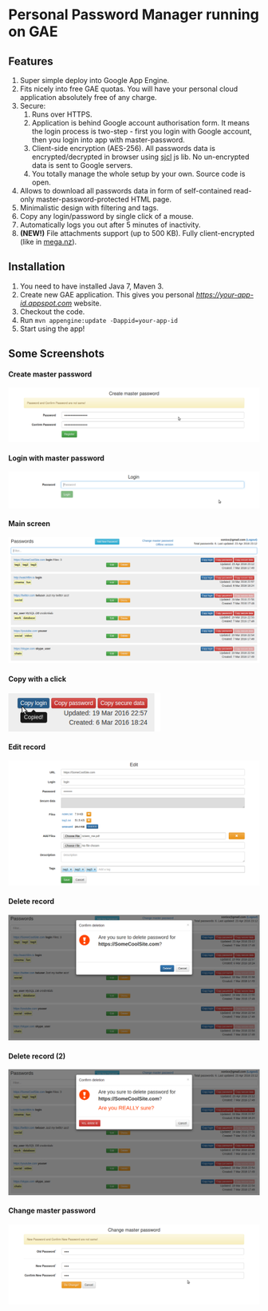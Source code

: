 # Personal Password Manager running on GAE

## Features
1. Super simple deploy into Google App Engine.
1. Fits nicely into free GAE quotas. You will have your personal cloud application
absolutely free of any charge.
1. Secure:
    1. Runs over HTTPS.
    1. Application is behind Google account authorisation form. It means the login
      process is two-step - first you login with Google account, then you login into app
      with master-password.
    1. Client-side encryption (AES-256). All passwords data is encrypted/decrypted
     in browser using [sjcl](https://crypto.stanford.edu/sjcl/) js lib. No un-encrypted data is sent to Google servers.
    1. You totally manage the whole setup by your own. Source code is open.
1. Allows to download all passwords data in form of self-contained read-only
master-password-protected HTML page.
1. Minimalistic design with filtering and tags.
1. Copy any login/password by single click of a mouse.
1. Automatically logs you out after 5 minutes of inactivity.
1. **(NEW!)** File attachments support (up to 500 KB). Fully client-encrypted (like in [mega.nz](https://mega.nz)).

## Installation
1. You need to have installed Java 7, Maven 3.
1. Create new GAE application. This gives you personal _https://your-app-id.appspot.com_ website.
1. Checkout the code.
1. Run `mvn appengine:update -Dappid=your-app-id`
1. Start using the app!

## Some Screenshots
#### Create master password
![Create master password](/screenshots/0_create_master.png?raw=true)
#### Login with master password
![Login with master password](/screenshots/1_login.png?raw=true)
#### Main screen
![Main screen](/screenshots/2_list.png?raw=true)
#### Copy with a click
![Main screen](/screenshots/2a_copy_pass.png?raw=true)
#### Edit record
![Edit record](/screenshots/3_edit.png?raw=true)
#### Delete record
![Delete record](/screenshots/4_delete.png?raw=true)
#### Delete record (2)
![Delete record](/screenshots/4a_delete.png?raw=true)
#### Change master password
![Change master password](/screenshots/5_change_master.png?raw=true)
